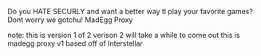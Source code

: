 Do you HATE SECURLY and want a better way tl play your favorite games? Dont worry we gotchu!
MadEgg Proxy

note: this is version 1 of 2
verison 2 will take a while to come out
this is madegg proxy v1 based off of Interstellar 
